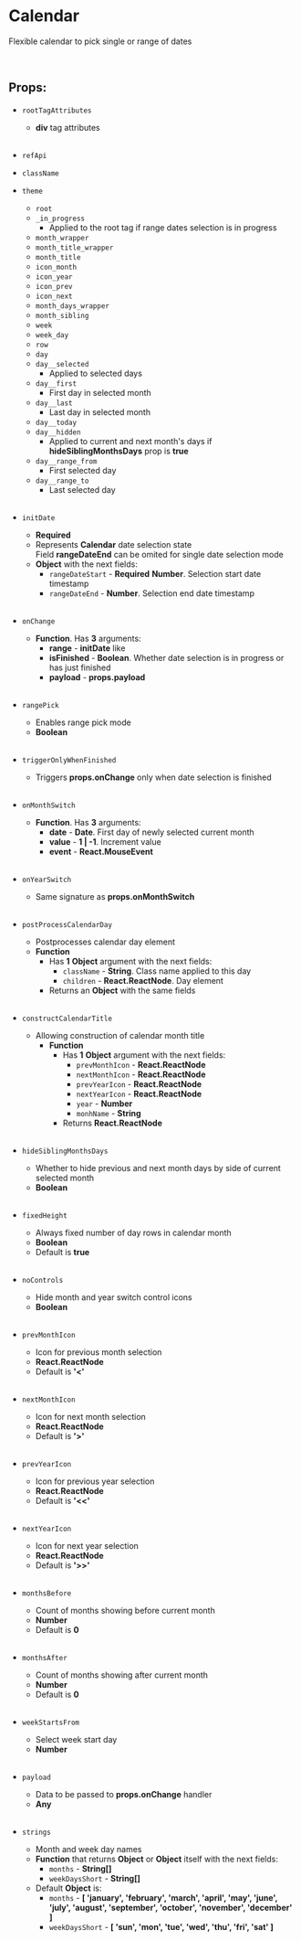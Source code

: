 # Calendar

Flexible calendar to pick single or range of dates<br />

<br />

## Props:

- `rootTagAttributes`
    - **div** tag attributes<br /><br />

- `refApi`

- `className`

- `theme`
    - `root`
    - `_in_progress`
        - Applied to the root tag if range dates selection is in progress
    - `month_wrapper`
    - `month_title_wrapper`
    - `month_title`
    - `icon_month`
    - `icon_year`
    - `icon_prev`
    - `icon_next`
    - `month_days_wrapper`
    - `month_sibling`
    - `week`
    - `week_day`
    - `row`
    - `day`
    - `day__selected`
        - Applied to selected days
    - `day__first`
        - First day in selected month
    - `day__last`
        - Last day in selected month
    - `day__today`
    - `day__hidden`
        - Applied to current and next month's days if **hideSiblingMonthsDays** prop is **true**
    - `day__range_from`
        - First selected day
    - `day__range_to`
        - Last selected day<br /><br />

- `initDate`
    - **Required**
    - Represents **Calendar** date selection state<br />
        Field **rangeDateEnd** can be omited for single date selection mode
    - **Object** with the next fields:
        - `rangeDateStart` - **Required** **Number**. Selection start date timestamp
        - `rangeDateEnd` - **Number**. Selection end date timestamp<br /><br />

- `onChange`
    - **Function**. Has **3** arguments:
        - **range** - **initDate** like
        - **isFinished** - **Boolean**. Whether date selection is in progress or has just finished
        - **payload** - **props.payload**<br /><br />

- `rangePick`
    - Enables range pick mode
    - **Boolean**<br /><br />

- `triggerOnlyWhenFinished`
    - Triggers **props.onChange** only when date selection is finished<br /><br />

- `onMonthSwitch`
    - **Function**. Has **3** arguments:
        - **date** - **Date**. First day of newly selected current month
        - **value** - **1 | -1**. Increment value
        - **event** - **React.MouseEvent**<br /><br />

- `onYearSwitch`
    - Same signature as **props.onMonthSwitch**<br /><br />

- `postProcessCalendarDay`
    - Postprocesses calendar day element
    - **Function**
        - Has **1** **Object** argument with the next fields:
            - `className` - **String**. Class name applied to this day
            - `children` - **React.ReactNode**. Day element
        - Returns an **Object** with the same fields<br /><br />

- `constructCalendarTitle`
    - Allowing construction of calendar month title
        - **Function**
            - Has **1** **Object** argument with the next fields:
                - `prevMonthIcon` - **React.ReactNode**
                - `nextMonthIcon` - **React.ReactNode**
                - `prevYearIcon` - **React.ReactNode**
                - `nextYearIcon` - **React.ReactNode**
                - `year` - **Number**
                - `monhName` - **String**
            - Returns **React.ReactNode**<br /><br />

- `hideSiblingMonthsDays`
    - Whether to hide previous and next month days by side of current selected month
    - **Boolean**<br /><br />

- `fixedHeight`
    - Always fixed number of day rows in calendar month
    - **Boolean**
    - Default is **true**<br /><br />

- `noControls`
    - Hide month and year switch control icons
    - **Boolean**<br /><br />

- `prevMonthIcon`
    - Icon for previous month selection
    - **React.ReactNode**
    - Default is **'<'**<br /><br />

- `nextMonthIcon`
    - Icon for next month selection
    - **React.ReactNode**
    - Default is **'>'**<br /><br />

- `prevYearIcon`
    - Icon for previous year selection
    - **React.ReactNode**
    - Default is **'<<'**<br /><br />

- `nextYearIcon`
    - Icon for next year selection
    - **React.ReactNode**
    - Default is **'>>'**<br /><br />

- `monthsBefore`
    - Count of months showing before current month
    - **Number**
    - Default is **0**<br /><br />

- `monthsAfter`
    - Count of months showing after current month
    - **Number**
    - Default is **0**<br /><br />

- `weekStartsFrom`
    - Select week start day
    - **Number**<br /><br />

- `payload`
    - Data to be passed to **props.onChange** handler
    - **Any**<br /><br />

- `strings`
    - Month and week day names
    - **Function** that returns **Object** or **Object** itself with the next fields:
        - `months` - **String[]**
        - `weekDaysShort` - **String[]**
    - Default **Object** is:
        - `months` - **[ 'january', 'february', 'march', 'april', 'may', 'june', 'july', 'august', 'september', 'october', 'november', 'december' ]**
        - `weekDaysShort` - **[ 'sun', 'mon', 'tue', 'wed', 'thu', 'fri', 'sat' ]**